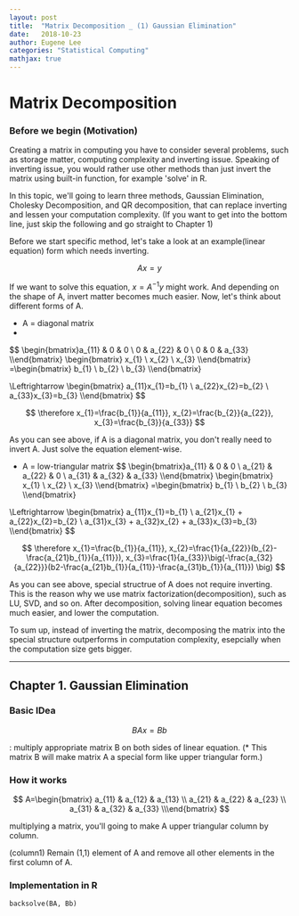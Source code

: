 ```yaml
---
layout: post
title:  "Matrix Decomposition _ (1) Gaussian Elimination"
date:   2018-10-23
author: Eugene Lee
categories: "Statistical Computing"
mathjax: true
---
```


# Matrix Decomposition
### Before we begin (Motivation)
Creating a matrix in computing you have to consider several problems, such as storage matter, computing complexity and inverting issue. Speaking of inverting issue, you would rather use other methods than just invert the matrix using built-in function, for example 'solve' in R.

In this topic, we'll going to learn three methods, Gaussian Elimination, Cholesky Decomposition, and QR decomposition, that can replace inverting and lessen your computation complexity.
(If you want to get into the bottom line, just skip the following and go straight to Chapter 1)

Before we start specific method, let's take a look at an example(linear equation) form which needs inverting.

$$
Ax = y
$$

If we want to solve this equation, $x = A^{-1}y$ might work. And depending on the shape of A, invert matter becomes much easier. Now, let's think about different forms of A. 

- A = diagonal matrix
- 
$$
\begin{bmatrix}a_{11} & 0 & 0  \\ 0 & a_{22} & 0  \\ 0 & 0 & a_{33}  \\\end{bmatrix}
\begin{bmatrix} x_{1}  \\ x_{2}  \\ x_{3}  \\\end{bmatrix}
=\begin{bmatrix} b_{1}  \\ b_{2}  \\ b_{3}  \\\end{bmatrix}

\Leftrightarrow \begin{bmatrix} a_{11}x_{1}=b_{1} \\ a_{22}x_{2}=b_{2}  \\ a_{33}x_{3}=b_{3}  \\\end{bmatrix}
$$

$$
\therefore x_{1}=\frac{b_{1}}{a_{11}}, x_{2}=\frac{b_{2}}{a_{22}}, x_{3}=\frac{b_{3}}{a_{33}}
$$

As you can see above, if A is a diagonal matrix, you don't really need to invert A. Just solve the equation element-wise.

- A = low-triangular matrix
$$
\begin{bmatrix}a_{11} & 0 & 0  \\ a_{21} & a_{22} & 0  \\ a_{31} & a_{32} & a_{33}  \\\end{bmatrix}
\begin{bmatrix} x_{1}  \\ x_{2}  \\ x_{3}  \\\end{bmatrix}
=\begin{bmatrix} b_{1}  \\ b_{2}  \\ b_{3}  \\\end{bmatrix}

\Leftrightarrow \begin{bmatrix} a_{11}x_{1}=b_{1} \\ a_{21}x_{1} + a_{22}x_{2}=b_{2}  \\ a_{31}x_{3} + a_{32}x_{2} + a_{33}x_{3}=b_{3}  \\\end{bmatrix}
$$

$$
\therefore x_{1}=\frac{b_{1}}{a_{11}}, 
x_{2}=\frac{1}{a_{22}}(b_{2}-\frac{a_{21}b_{1}}{a_{11}}), 
x_{3}=\frac{1}{a_{33}}\big(-\frac{a_{32}{a_{22}}}(b2-\frac{a_{21}b_{1}}{a_{11}}-\frac{a_{31}b_{1}}{a_{11}}) \big)
$$


As you can see above, special structrue of A does not require inverting. This is the reason why we use matrix factorization(decomposition), such as LU, SVD, and so on. After decomposition, solving linear equation becomes much easier, and lower the computation.

To sum up, instead of inverting the matrix, decomposing the matrix into the special structure outperforms in computation complexity, esepcially when the computation size gets bigger.

- - -

## Chapter 1. Gaussian Elimination
### Basic IDea
$$
BAx = Bb
$$

: multiply appropriate matrix B on both sides of linear equation.
(* This matrix B will make matrix A a special form like upper triangular form.)

### How it works
$$
A=\begin{bmatrix} a_{11} & a_{12} & a_{13} \\
 a_{21} & a_{22} & a_{23} \\
 a_{31} & a_{32} & a_{33} \\\end{bmatrix}
$$

multiplying a matrix, you'll going to make A upper triangular column by column.

(column1) Remain (1,1) element of A and remove all other elements in the first column of A.


### Implementation in R
```
backsolve(BA, Bb)
```
